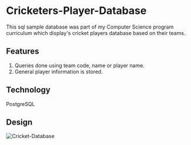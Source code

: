 # Cricketers-Player-Database
This sql sample database was part of my Computer Science program curriculum which display's cricket players database based on their teams.

## Features

1. Queries done using team code, name or player name.
2. General player information is stored.

## Technology

PostgreSQL

## Design
![Cricket-Database](https://github.com/Neeraj00010/Cricket-Player-Database/assets/90657768/81f0694b-6847-4c3a-ae84-3d9551410cc0)

